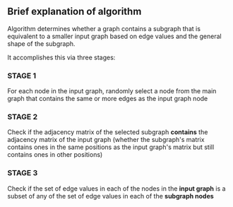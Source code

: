 ## Brief explanation of algorithm
Algorithm determines whether a graph contains a subgraph
that is equivalent to a smaller input graph based on edge values
and the general shape of the subgraph.

It accomplishes this via three stages:

### STAGE 1
For each node in the input graph, randomly select
a node from the main graph that contains the same or
more edges as the input graph node

### STAGE 2
Check if the adjacency matrix of the selected subgraph
**contains** the adjacency matrix of the input graph (whether
the subgraph's matrix contains ones in the same positions as the
input graph's matrix but still contains ones in other positions)

### STAGE 3
Check if the set of edge values in each of the nodes in the **input graph**
is a subset of any of the set of edge values in each of the **subgraph nodes**
